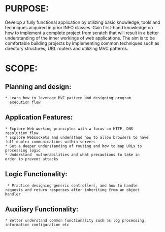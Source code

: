 # PURPOSE: 
Develop a fully functional application by utilizing basic knowledge, tools and techniques acquired in prior INFO classes. Gain first-hand knowledge on  how to implement a complete project from scratch that will result in a better understanding of the inner workings of web applications. The aim is to be comfortable building projects by implementing common techniques such as directory structures, URL routers and utilizing MVC patterns.

# SCOPE:

## Planning and design:
    * Learn how to leverage MVC pattern and designing program   
      execution flow
## Application Features:
	* Explore Web working principles with a focus on HTTP, DNS              resolution flow 
	* Explore Websockets and understand how to allow browsers to have     full-duplex communications within servers
	* Get a deeper understanding of routing and how to map URLs to      processing logic
	* Understand  vulnerabilities and what precautions to take in       order to prevent attacks
## Logic Functionality:
	 * Practice designing generic controllers, and how to handle         requests and return responses after inheriting from an object     handler
## Auxiliary Functionality:
	* Better understand common functionality such as log processing,    information configuration etc

